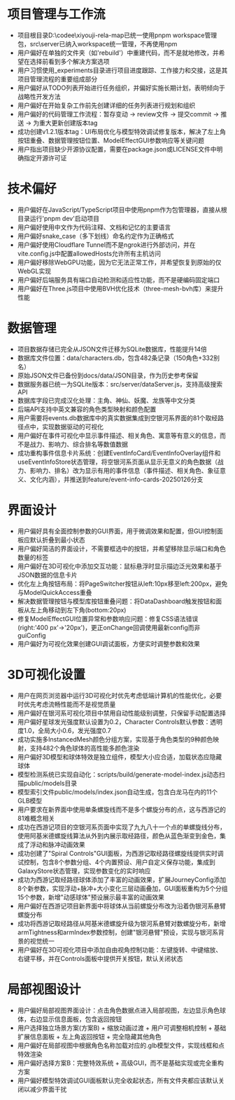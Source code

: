 # 项目管理与工作流
- 项目根目录D:\codee\xiyouji-rela-map已统一使用pnpm workspace管理包，src\server已纳入workspace统一管理，不再使用npm
- 用户偏好在单独的文件夹（如'rebuild'）中重建代码，而不是就地修改，并希望在选择前看到多个解决方案选项
- 用户习惯使用_experiments目录进行项目进度跟踪、工作接力和交接，这是其项目管理流程的重要组成部分
- 用户偏好从TODO列表开始进行任务组织，并偏好实施长期计划，表明倾向于战略性开发方法
- 用户偏好在开始复杂工作前先创建详细的任务列表进行规划和组织
- 用户偏好的代码管理工作流程：暂存变动 → review文件 → 提交commit → 推送 → 为重大更新创建版本tag
- 成功创建v1.2.1版本tag：UI布局优化与模型特效调试修复版本，解决了左上角按钮重叠、数据管理按钮位置、ModelEffectGUI参数响应等关键问题
- 用户指出项目缺少开源协议配置，需要在package.json或LICENSE文件中明确指定开源许可证

# 技术偏好
- 用户偏好在JavaScript/TypeScript项目中使用pnpm作为包管理器，直接从根目录运行'pnpm dev'启动项目
- 用户偏好使用中文作为代码注释、文档和记忆的主要语言
- 用户偏好snake_case（多下划线）命名约定作为正确格式
- 用户偏好使用Cloudflare Tunnel而不是ngrok进行外部访问，并在vite.config.js中配置allowedHosts允许所有主机访问
- 用户偏好移除WebGPU功能，因为它无法正常工作，并希望恢复到原始的仅WebGL实现
- 用户偏好后端服务具有端口自动检测和适应性功能，而不是硬编码固定端口
- 用户偏好在Three.js项目中使用BVH优化技术（three-mesh-bvh库）来提升性能

# 数据管理
- 项目数据存储已完全从JSON文件迁移为SQLite数据库，性能提升14倍
- 数据库文件位置：data/characters.db，包含482条记录（150角色+332别名）
- 原始JSON文件已备份到docs/data/JSON目录，作为历史参考保留
- 数据服务器已统一为SQLite版本：src/server/dataServer.js，支持高级搜索API
- 数据库字段已完成汉化处理：主角、神仙、妖魔、龙族等中文分类
- 后端API支持中英文兼容的角色类型映射和颜色配置
- 用户需要将events.db数据库中的真实数据集成到空银河系界面的81个取经路径点中，实现数据驱动的可视化
- 用户偏好在事件可视化中显示事件描述、相关角色、寓意等有意义的信息，而不是战力、影响力、综合排名等数值数据
- 成功重构事件信息卡片系统：创建EventInfoCard/EventInfoOverlay组件和useEventInfoStore状态管理，将空银河系页面从显示无意义的角色数据（战力、影响力、排名）改为显示有用的事件信息（事件描述、相关角色、象征意义、文化内涵），并推送到feature/event-info-cards-20250126分支

# 界面设计
- 用户偏好具有全面控制参数的GUI界面，用于微调效果和配置，但GUI控制面板应默认折叠到最小状态
- 用户偏好简洁的界面设计，不需要框选中的按钮，并希望移除显示端口和角色数量的标签
- 用户偏好在3D可视化中添加交互功能：鼠标悬浮时显示描边泛光效果和基于JSON数据的信息卡片
- 优化左上角按钮布局：将PageSwitcher按钮从left:10px移至left:200px，避免与ModelQuickAccess重叠
- 解决数据管理按钮与模型库按钮重叠问题：将DataDashboard触发按钮和面板从左上角移动到左下角(bottom:20px)
- 修复ModelEffectGUI位置异常和参数响应问题：修复CSS语法错误(right:'400 px'→'20px')，更正onChange回调使用最新config而非guiConfig
- 用户偏好为可视化效果创建GUI调试面板，方便实时调整参数和效果

# 3D可视化设置
- 用户在网页浏览器中运行3D可视化时优先考虑低端计算机的性能优化，必要时优先考虑流畅性能而不是视觉质量
- 用户偏好在银河系可视化项目中禁用自动性能级别调整，只保留手动配置选择
- 用户偏好星球发光强度默认设置为0.2，Character Controls默认参数：透明度1.0，全局大小0.6，发光强度0.7
- 成功实施多InstancedMesh颜色分组方案，实现基于角色类型的9种颜色映射，支持482个角色球体的高性能多颜色渲染
- 用户偏好3D模型和球体特效是独立组件，模型大小应合适，加载状态应隐藏球体
- 模型检测系统已实现自动化：scripts/build/generate-model-index.js动态扫描public/models目录
- 模型索引文件public/models/index.json自动生成，包含白龙马在内的11个GLB模型
- 用户要求在新界面中使用单条螺旋线而不是多个螺旋分布的点，这与西游记的81难概念相关
- 成功在西游记项目的空银河系页面中实现了九九八十一个点的单螺旋线分布，使用阿基米德螺旋线算法从外到内展示取经路径，颜色从蓝色渐变到金色，集成了浮动和脉冲动画效果
- 成功创建了"Spiral Controls"GUI面板，为西游记取经路径螺旋线提供实时调试控制，包含8个参数分组、4个内置预设、用户自定义保存功能，集成到GalaxyStore状态管理，实现参数变化的实时响应
- 成功为西游记取经路径球体添加了丰富的动画效果，扩展JourneyConfig添加8个新参数，实现浮动+脉冲+大小变化三层动画叠加，GUI面板重构为5个分组15个参数，新增"动感球体"预设展示最丰富的动画效果
- 用户偏好在西游记项目新界面中将球体从当前螺旋分布改为沿着伪银河系悬臂螺旋分布
- 成功将西游记取经路径从阿基米德螺旋升级为银河系悬臂对数螺旋分布，新增armTightness和armIndex参数控制，创建"银河悬臂"预设，实现与银河系背景的视觉统一
- 用户偏好在3D可视化项目中添加自由视角控制功能：左键旋转、中键缩放、右键平移，并在Controls面板中提供开关按钮，默认关闭状态

# 局部视图设计
- 用户偏好局部视图界面设计：点击角色数据点进入局部视图，左边显示角色球体，右边显示信息面板，包含返回按钮
- 用户选择独立场景方案(方案B) + 缩放动画过渡 + 用户可调整相机控制 + 基础扩展信息面板 + 左上角返回按钮 + 完全隐藏其他角色
- 用户偏好在局部视图中根据角色名称加载对应的.glb模型文件，实现线框和点特效渲染
- 用户偏好选择方案B：完整特效系统 + 高级GUI，而不是基础实现或完全重构方案
- 用户偏好模型特效调试GUI面板默认完全收起状态，所有文件夹都应该默认关闭以减少界面干扰